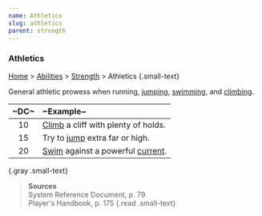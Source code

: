 ```yaml
---
name: Athletics
slug: athletics
parent: strength
---
```

### Athletics
[Home](dm-operations-center) > [Abilities](abilities) > [Strength](strength) > Athletics {.small-text}

General athletic prowess when running, [jumping](jump), [swimming](swim), and [climbing](climb).

| ~DC~ | ~Example~                                           |
| :--: | :-------------------------------------------------- |
|  10  | [Climb](climb) a cliff with plenty of holds.        |
|  15  | Try to [jump](jump) extra far or high.              |
|  20  | [Swim](swim) against a powerful [current](current). |
{.gray .small-text}

> **Sources** <br/>
> System Reference Document, p. 79<br/>
> Player's Handbook, p. 175
{.read .small-text}

